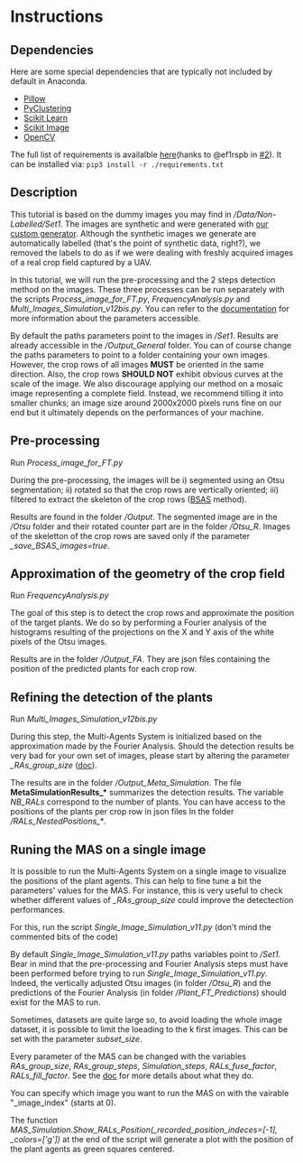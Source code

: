 # Instructions

## Dependencies 
Here are some special dependencies that are typically not included by default in Anaconda.
- [Pillow](https://anaconda.org/anaconda/pillow)
- [PyClustering](https://anaconda.org/conda-forge/pyclustering)
- [Scikit Learn](https://anaconda.org/anaconda/scikit-learn)
- [Scikit Image](https://anaconda.org/anaconda/scikit-image)
- [OpenCV](https://anaconda.org/conda-forge/opencv)

The full list of requirements is availalble [here]("https://github.com/LittleCoinCoin/Plant_Counting/blob/Release/requirements.txt")(hanks to @ef1rspb in [#2](https://github.com/LittleCoinCoin/Plant_Counting/pull/2)). It can be installed via: `pip3 install -r ./requirements.txt`

## Description
This tutorial is based on the dummy images you may find in */Data/Non-Labelled/Set1*.
The images are synthetic and were generated with [our custom generator](https://github.com/LittleCoinCoin/HDRP_PGoCF).
Although the synthetic images we generate are automatically labelled (that's the point of synthetic data, right?), we 
removed the labels to do as if we were dealing with freshly acquired images of a real crop field captured
by a UAV. 

In this tutorial, we will run the pre-processing and the 2 steps detection method on the images.
These three processes can be run separately with the scripts *Process_image_for_FT.py*, *FrequencyAnalysis.py*
and *Multi_Images_Simulation_v12bis.py*. You can refer to the [documentation](https://github.com/LittleCoinCoin/Plant_Counting/tree/Pre-Release/Documentation)  for more information about the parameters accessible.


By default the paths parameters point to the images in */Set1*. Results are already accessible
in the */Output_General* folder. 
You can of course change the paths parameters to point to a folder containing your own images.
However, the crop rows of all images __MUST__ be oriented in the same direction. Also, the crop rows
__SHOULD NOT__ exhibit obvious curves at the scale of the image.
We also discourage applying our method on a mosaïc image representing a complete field. Instead, we recommend
tilling it into smaller chunks; an image size around 2000x2000 pixels runs fine on our end but it ultimately
depends on the performances of your machine.

## Pre-processing
Run *Process_image_for_FT.py*

During the pre-processing, the images will be i) segmented using an Otsu segmentation; ii) rotated so that
the crop rows are vertically oriented; iii) filtered to extract the skeleton of the crop rows ([BSAS](https://pyclustering.github.io/docs/0.9.0/html/db/d8b/classpyclustering_1_1cluster_1_1bsas_1_1bsas.html)
method).

Results are found in the folder */Output*. The segmented image are in the */Otsu* folder and their rotated
counter part are in the folder */Otsu_R*. Images of the skeletton of the crop rows are saved only if the 
parameter *_save_BSAS_images=true*.

## Approximation of the geometry of the crop field
Run *FrequencyAnalysis.py*

The goal of this step is to detect the crop rows and approximate the position of the target plants.
We do so by performing a Fourier analysis of the histograms resulting of the projections on the X and
Y axis of the white pixels of the Otsu images.

Results are in the folder */Output_FA*. They are json files containing the position of the predicted plants
for each crop row.

## Refining the detection of the plants
Run *Multi_Images_Simulation_v12bis.py* 

During this step, the Multi-Agents System is initialized based on the approximation made by the Fourier Analysis.
Should the detection results be very bad for your own set of images, please start by altering the parameter 
*_RAs_group_size* ([doc](https://github.com/LittleCoinCoin/Plant_Counting/blob/Pre-Release/Documentation/MAS/Multi_Images_Simulation_v12bis.md)).

The results are in the folder */Output_Meta_Simulation*. The file **MetaSimulationResults_\*** summarizes the 
detection results. The variable *_NB_RALs_* correspond to the number of plants. You can have access to the positions
of the plants per crop row in json files In the folder */RALs_NestedPositions_\**.

## Runing the MAS on a single image
It is possible to run the Multi-Agents System on a single image to visualize the positions of the plant agents.
This can help to fine tune a bit the parameters' values for the MAS. For instance, this is very useful to check whether
different values of *_RAs_group_size* could improve the detectection performances.

For this, run the script *Single_Image_Simulation_v11.py*
(don't mind the commented bits of the code)

By default *Single_Image_Simulation_v11.py* paths variables point to */Set1*. Bear in mind that the pre-processing
and Fourier Analysis steps must have been performed before trying to run *Single_Image_Simulation_v11.py*.
Indeed, the vertically adjusted Otsu images (in folder */Otsu_R*) and the predictions of the Fourier Analysis
(in folder */Plant_FT_Predictions*) should exist for the MAS to run.

Sometimes, datasets are quite large so, to avoid loading the whole image dataset, it is possible to limit the loeading
to the k first images. This can be set with the parameter *subset_size*.

Every parameter of the MAS can be changed with the variables *RAs_group_size*, *RAs_group_steps*, *Simulation_steps*,
*RALs_fuse_factor*, *RALs_fill_factor*. See the [doc](https://github.com/LittleCoinCoin/Plant_Counting/blob/Pre-Release/Documentation/MAS/Multi_Images_Simulation_v12bis.md) for more details about what they do.

You can specify which image you want to run the MAS on with the vairable "_image_index" (starts at 0).

The function *MAS_Simulation.Show_RALs_Position(_recorded_position_indeces=[-1], _colors=['g'])* at the end of the script will
generate a plot with the position of the plant agents as green squares centered.
